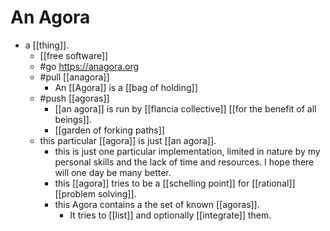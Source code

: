 # An Agora

- a [[thing]].
  - [[free software]]
  - #go https://anagora.org
  - #pull [[anagora]]
    - An [[Agora]] is a [[bag of holding]]
  - #push [[agoras]]
    - [[an agora]] is run by [[flancia collective]] [[for the benefit of all beings]].
    - [[garden of forking paths]]
  - this particular [[agora]] is just [[an agora]].
    - this is just one particular implementation, limited in nature by my personal skills and the lack of time and resources. I hope there will one day be many better.
    - this [[agora]] tries to be a [[schelling point]] for [[rational]] [[problem solving]].
    - this Agora contains a the set of known [[agoras]].
      - It tries to [[list]] and optionally [[integrate]] them.

